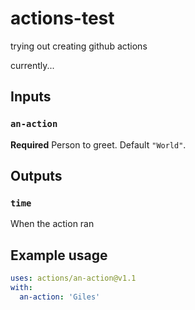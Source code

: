 # actions-test

trying out creating github actions

currently...

## Inputs

### `an-action`

**Required** Person to greet. Default `"World"`.

## Outputs

### `time`

When the action ran

## Example usage


```yaml
uses: actions/an-action@v1.1
with:
  an-action: 'Giles'
```


